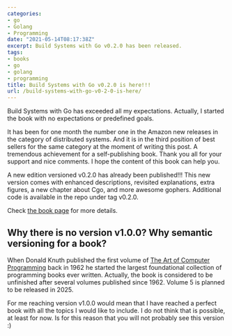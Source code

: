 ```yaml
---
categories:
- go
- Golang
- Programming
date: "2021-05-14T08:17:38Z"
excerpt: Build Systems with Go v0.2.0 has been released.
tags:
- books
- go
- golang
- programming
title: Build Systems with Go v0.2.0 is here!!!
url: /build-systems-with-go-v0-2-0-is-here/
---
```

Build Systems with Go has exceeded all my expectations. Actually, I started the book with no expectations or predefined goals.

It has been for one month the number one in the Amazon new releases in the category of distributed systems. And it is in the third position of best sellers for the same category at the moment of writing this post. A tremendous achievement for a self-publishing book. Thank you all for your support and nice comments. I hope the content of this book can help you.

A new edition versioned v0.2.0 has already been published!!! This new version comes with enhanced descriptions, revisited explanations, extra figures, a new chapter about Cgo, and more awesome gophers. Additional code is available in the repo under tag v0.2.0.

Check [the book page](https://jmtirado.net/build-systems-with-go/) for more details.

## Why there is no version v1.0.0? Why semantic versioning for a book?

When Donald Knuth published the first volume of [The Art of Computer Programming](https://en.wikipedia.org/wiki/The_Art_of_Computer_Programming) back in 1962 he started the largest foundational collection of programming books ever written. Actually, the book is considered to be unfinished after several volumes published since 1962. Volume 5 is planned to be released in 2025.

For me reaching version v1.0.0 would mean that I have reached a perfect book with all the topics I would like to include. I do not think that is possible, at least for now. Is for this reason that you will not probably see this version :)
